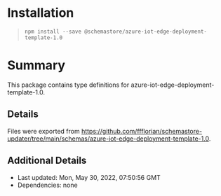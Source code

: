 # Installation
> `npm install --save @schemastore/azure-iot-edge-deployment-template-1.0`

# Summary
This package contains type definitions for azure-iot-edge-deployment-template-1.0.

## Details
Files were exported from https://github.com/ffflorian/schemastore-updater/tree/main/schemas/azure-iot-edge-deployment-template-1.0.

## Additional Details
* Last updated: Mon, May 30, 2022, 07:50:56 GMT
* Dependencies: none
